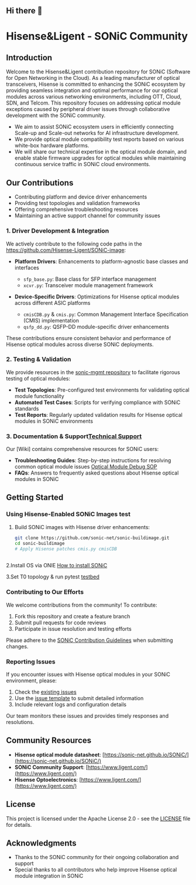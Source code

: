 ## Hi there 👋

# Hisense&Ligent - SONiC Community 

## Introduction

Welcome to the Hisense&Ligent contribution repository for SONiC (Software for Open Networking in the Cloud). As a leading manufacturer of optical transceivers,
Hisense is committed to enhancing the SONiC ecosystem by providing seamless integration and optimal performance for our optical modules across various networking environments, including OTT, Cloud, SDN, and Telcom.
This repository focuses on addressing optical module exceptions caused by peripheral driver issues through collaborative development with the SONiC community. 
- We aim to assist SONiC ecosystem users in efficiently connecting Scale-up and Scale-out networks for AI infrastructure development. 
- We provide optical module compatibility test reports based on various white-box hardware platforms.
- We will share our technical expertise in the optical module domain, and enable stable firmware upgrades for optical modules while maintaining continuous service traffic in SONiC cloud environments.

## Our Contributions

- Contributing platform and device driver enhancements
- Providing test topologies and validation frameworks
- Offering comprehensive troubleshooting resources
- Maintaining an active support channel for community issues

### 1. Driver Development & Integration

We actively contribute to the following code paths in the https://github.com/Hisense-Ligent/SONiC-image:

- **Platform Drivers**: Enhancements to platform-agnostic base classes and interfaces
  - `sfp_base.py`: Base class for SFP interface management
  - `xcvr.py`: Transceiver module management framework

- **Device-Specific Drivers**: Optimizations for Hisense optical modules across different ASIC platforms
  - `cmisCDB.py` & `cmis.py`: Common Management Interface Specification (CMIS) implementation
  - `qsfp_dd.py`: QSFP-DD module-specific driver enhancements

These contributions ensure consistent behavior and performance of Hisense optical modules across diverse SONiC deployments.

### 2. Testing & Validation

We provide resources in the [sonic-mgmt repository](https://github.com/sonic-net/sonic-mgmt) to facilitate rigorous testing of optical modules:

- **Test Topologies**: Pre-configured test environments for validating optical module functionality
- **Automated Test Cases**: Scripts for verifying compliance with SONiC standards
- **Test Reports**: Regularly updated validation results for Hisense optical modules in SONiC environments

### 3. Documentation & Support[Technical Support](https://github.com/orgs/Hisense-Ligent/discussions/1)

Our [Wiki] contains comprehensive resources for SONiC users:

- **Troubleshooting Guides**: Step-by-step instructions for resolving common optical module issues [Optical Module Debug SOP](https://github.com/orgs/Hisense-Ligent/discussions/1)
- **FAQs**: Answers to frequently asked questions about Hisense optical modules in SONiC

## Getting Started

### Using Hisense-Enabled SONiC Images test

1. Build SONiC images with Hisense driver enhancements:
   ```bash
   git clone https://github.com/sonic-net/sonic-buildimage.git
   cd sonic-buildimage
   # Apply Hisense patches cmis.py cmisCDB
  
   ```
2.Install OS via ONIE [How to install SONiC ](https://github.com/hisense-optoelectronics/sonic/issues)
  

3.Set T0 topology & run pytest  [testbed](https://github.com/hisense-optoelectronics/sonic/issues)

### Contributing to Our Efforts

We welcome contributions from the community! To contribute:

1. Fork this repository and create a feature branch
2. Submit pull requests for code reviews
3. Participate in issue resolution and testing efforts

Please adhere to the [SONiC Contribution Guidelines](https://github.com/sonic-net/SONiC/blob/master/CONTRIBUTING.md) when submitting changes.

### Reporting Issues

If you encounter issues with Hisense optical modules in your SONiC environment, please:

1. Check the [existing issues](https://github.com/hisense-optoelectronics/sonic/issues)
2. Use the [issue template](https://github.com/hisense-optoelectronics/sonic/issues/new) to submit detailed information
3. Include relevant logs and configuration details

Our team monitors these issues and provides timely responses and resolutions.

## Community Resources

- **Hisense optical module datasheet**: [https://sonic-net.github.io/SONiC/](https://sonic-net.github.io/SONiC/)
- **SONiC Community Support**: [https://www.ligent.com/](https://www.ligent.com/)
- **Hisense Optoelectronics**: [https://www.ligent.com/](https://www.ligent.com/)

## License

This project is licensed under the Apache License 2.0 - see the [LICENSE](https://github.com/sonic-net/SONiC/blob/master/LICENSE) file for details.

## Acknowledgments

- Thanks to the SONiC community for their ongoing collaboration and support
- Special thanks to all contributors who help improve Hisense optical module integration in SONiC
